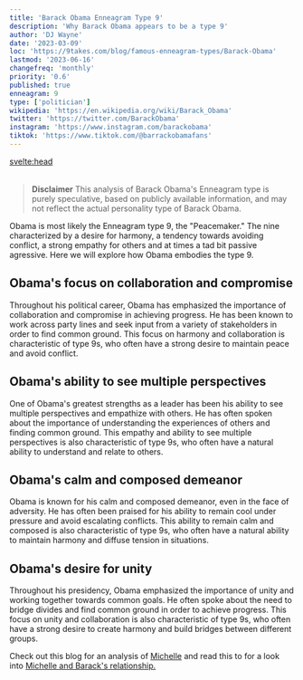 ```yaml
---
title: 'Barack Obama Enneagram Type 9'
description: 'Why Barack Obama appears to be a type 9'
author: 'DJ Wayne'
date: '2023-03-09'
loc: 'https://9takes.com/blog/famous-enneagram-types/Barack-Obama'
lastmod: '2023-06-16'
changefreq: 'monthly'
priority: '0.6'
published: true
enneagram: 9
type: ['politician']
wikipedia: 'https://en.wikipedia.org/wiki/Barack_Obama'
twitter: 'https://twitter.com/BarackObama'
instagram: 'https://www.instagram.com/barackobama'
tiktok: 'https://www.tiktok.com/@barrackobamafans'
---
```


<svelte:head>
<meta property="og:image" content="https://9takes.com/types/9s/Barack-Obama.webp" />
  <link rel="canonical" href="https://9takes.com/blog/famous-enneagram-types/Barack-Obama">
</svelte:head>
<script>
	import  PopCard  from "../../../lib/components/atoms/PopCard.svelte";
</script>
<div
	style="display: flex;
    justify-content: center;
    margin: 1rem 0;
	"
>
	<PopCard
		image={`/types/9s/Barack-Obama.webp`}
		showIcon={false}
		displayText="Barack Obama"
		subtext=""
	/>
</div>

> **Disclaimer** This analysis of Barack Obama's Enneagram type is purely speculative, based on publicly available information, and may not reflect the actual personality type of Barack Obama.

<p class="firstLetter">Obama is most likely the Enneagram type 9, the "Peacemaker." The nine characterized by a desire for harmony, a tendency towards avoiding conflict, a strong empathy for others and at times a tad bit passive agressive. Here we will explore how Obama embodies the type 9.</p>

## Obama's focus on collaboration and compromise

Throughout his political career, Obama has emphasized the importance of collaboration and compromise in achieving progress. He has been known to work across party lines and seek input from a variety of stakeholders in order to find common ground. This focus on harmony and collaboration is characteristic of type 9s, who often have a strong desire to maintain peace and avoid conflict.

## Obama's ability to see multiple perspectives

One of Obama's greatest strengths as a leader has been his ability to see multiple perspectives and empathize with others. He has often spoken about the importance of understanding the experiences of others and finding common ground. This empathy and ability to see multiple perspectives is also characteristic of type 9s, who often have a natural ability to understand and relate to others.

## Obama's calm and composed demeanor

Obama is known for his calm and composed demeanor, even in the face of adversity. He has often been praised for his ability to remain cool under pressure and avoid escalating conflicts. This ability to remain calm and composed is also characteristic of type 9s, who often have a natural ability to maintain harmony and diffuse tension in situations.

## Obama's desire for unity

Throughout his presidency, Obama emphasized the importance of unity and working together towards common goals. He often spoke about the need to bridge divides and find common ground in order to achieve progress. This focus on unity and collaboration is also characteristic of type 9s, who often have a strong desire to create harmony and build bridges between different groups.

Check out this blog for an analysis of <a href="/blog/famous-enneagram-types/Michelle-Obama">Michelle</a> and read this to for a look into <a href="https://www.truity.com/blog/what-obamas-can-teach-us-about-type-1type-9-enneagram-couple" target="_blank">Michelle and Barack's relationship.</a>
